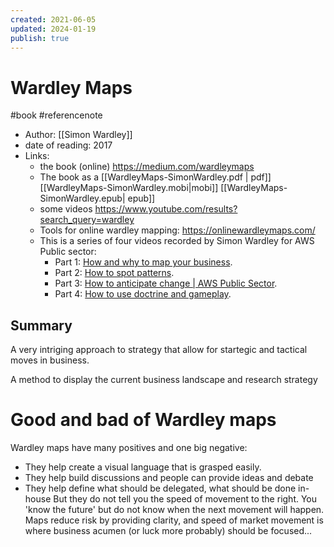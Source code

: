 ```yaml
---
created: 2021-06-05
updated: 2024-01-19
publish: true
---
```

# Wardley Maps
#book #referencenote
	
- Author: [[Simon Wardley]]
- date of reading: 2017
- Links:
	- the book (online) https://medium.com/wardleymaps
	- The book as a [[WardleyMaps-SimonWardley.pdf | pdf]] [[WardleyMaps-SimonWardley.mobi|mobi]] [[WardleyMaps-SimonWardley.epub| epub]]
	- some videos https://www.youtube.com/results?search_query=wardley
	- Tools for online wardley mapping: https://onlinewardleymaps.com/ 
	- This is a series of four videos recorded by Simon Wardley for AWS Public sector:  
		- Part 1: [How and why to map your business](https://youtu.be/KkePAhnkHeg).
		- Part 2: [How to spot patterns](https://youtu.be/xsDT7L-tARs).
		- Part 3: [How to anticipate change | AWS Public Sector](https://www.youtube.com/watch?v=58iLrw6-4x4).
		- Part 4: [How to use doctrine and gameplay](https://www.youtube.com/watch?v=gPDVA6uVAlU).

## Summary
A very intriging approach to strategy that allow for startegic and tactical moves in business. 

A method to display the current business landscape and research strategy


# Good and bad of Wardley maps
Wardley maps have many positives and one big negative:
- They help create a visual language that is grasped easily.
- They help build discussions and people can provide ideas and debate
- They help define what should be delegated, what should be done in-house
But they do not tell you the speed of movement to the right. You 'know the future' but do not know when the next movement will happen. Maps reduce risk by providing clarity, and speed of market movement is where business acumen (or luck more probably) should be focused...